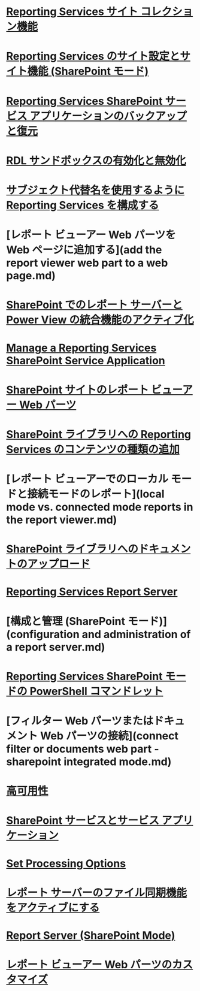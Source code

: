 # [Reporting Services サイト コレクション機能](reporting-services-site-collection-features.md)
# [Reporting Services のサイト設定とサイト機能 (SharePoint モード)](reporting-services-site-settings-and-site-features-sharepoint-mode.md)
# [Reporting Services SharePoint サービス アプリケーションのバックアップと復元](backup-and-restore-reporting-services-sharepoint-service-applications.md)
# [RDL サンドボックスの有効化と無効化](enable-and-disable-rdl-sandboxing.md)
# [サブジェクト代替名を使用するように Reporting Services を構成する](configure-reporting-services-to-use-a-subject-alternative-name.md)
# [レポート ビューアー Web パーツを Web ページに追加する](add the report viewer web part to a web page.md)
# [SharePoint でのレポート サーバーと Power View の統合機能のアクティブ化](activate-the-report-server-and-power-view-integration-features-in-sharepoint.md)
# [Manage a Reporting Services SharePoint Service Application](manage-a-reporting-services-sharepoint-service-application.md)
# [SharePoint サイトのレポート ビューアー Web パーツ](report-viewer-web-part-on-a-sharepoint-site.md)
# [SharePoint ライブラリへの Reporting Services のコンテンツの種類の追加](add-reporting-services-content-types-to-a-sharepoint-library.md)
# [レポート ビューアーでのローカル モードと接続モードのレポート](local mode vs. connected mode reports in the report viewer.md)
# [SharePoint ライブラリへのドキュメントのアップロード](upload-documents-to-a-sharepoint-library-reporting-services-in-sharepoint-mode.md)
# [Reporting Services Report Server](reporting-services-report-server.md)
# [構成と管理 (SharePoint モード)](configuration and administration of a report server.md)
# [Reporting Services SharePoint モードの PowerShell コマンドレット](powershell-cmdlets-for-reporting-services-sharepoint-mode.md)
# [フィルター Web パーツまたはドキュメント Web パーツの接続](connect filter or documents web part - sharepoint integrated mode.md)
# [高可用性](high-availability-reporting-services.md)
# [SharePoint サービスとサービス アプリケーション](reporting-services-sharepoint-service-and-service-applications.md)
# [Set Processing Options](set-processing-options-reporting-services-in-sharepoint-integrated-mode.md)
# [レポート サーバーのファイル同期機能をアクティブにする](activate-the-report-server-file-sync-feature-in-sharepoint-ca.md)
# [Report Server (SharePoint Mode)](reporting-services-report-server-sharepoint-mode.md)
# [レポート ビューアー Web パーツのカスタマイズ](customize-the-report-viewer-web-part.md)
